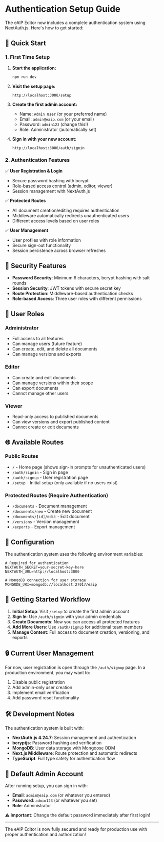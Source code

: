 # Authentication Setup Guide

The eAIP Editor now includes a complete authentication system using NextAuth.js. Here's how to get started:

## 🚀 Quick Start

### 1. First Time Setup

1. **Start the application:**
   ```bash
   npm run dev
   ```

2. **Visit the setup page:**
   ```
   http://localhost:3000/setup
   ```

3. **Create the first admin account:**
   - Name: `Admin User` (or your preferred name)
   - Email: `admin@eaip.com` (or your email)
   - Password: `admin123` (change this!)
   - Role: Administrator (automatically set)

4. **Sign in with your new account:**
   ```
   http://localhost:3000/auth/signin
   ```

### 2. Authentication Features

✅ **User Registration & Login**
- Secure password hashing with bcrypt
- Role-based access control (admin, editor, viewer)
- Session management with NextAuth.js

✅ **Protected Routes**
- All document creation/editing requires authentication
- Middleware automatically redirects unauthenticated users
- Different access levels based on user roles

✅ **User Management**
- User profiles with role information
- Secure sign-out functionality
- Session persistence across browser refreshes

## 🔐 Security Features

- **Password Security**: Minimum 6 characters, bcrypt hashing with salt rounds
- **Session Security**: JWT tokens with secure secret key
- **Route Protection**: Middleware-based authentication checks
- **Role-based Access**: Three user roles with different permissions

## 👥 User Roles

### Administrator
- Full access to all features
- Can manage users (future feature)
- Can create, edit, and delete all documents
- Can manage versions and exports

### Editor
- Can create and edit documents
- Can manage versions within their scope
- Can export documents
- Cannot manage other users

### Viewer
- Read-only access to published documents
- Can view versions and export published content
- Cannot create or edit documents

## 🌐 Available Routes

### Public Routes
- `/` - Home page (shows sign-in prompts for unauthenticated users)
- `/auth/signin` - Sign in page
- `/auth/signup` - User registration page
- `/setup` - Initial setup (only available if no users exist)

### Protected Routes (Require Authentication)
- `/documents` - Document management
- `/documents/new` - Create new document
- `/documents/[id]/edit` - Edit document
- `/versions` - Version management
- `/exports` - Export management

## 🔧 Configuration

The authentication system uses the following environment variables:

```env
# Required for authentication
NEXTAUTH_SECRET=your-secret-key-here
NEXTAUTH_URL=http://localhost:3000

# MongoDB connection for user storage
MONGODB_URI=mongodb://localhost:27017/eaip
```

## 🚀 Getting Started Workflow

1. **Initial Setup**: Visit `/setup` to create the first admin account
2. **Sign In**: Use `/auth/signin` with your admin credentials
3. **Create Documents**: Now you can access all protected features
4. **Add More Users**: Use `/auth/signup` for additional team members
5. **Manage Content**: Full access to document creation, versioning, and exports

## 🔒 Current User Management

For now, user registration is open through the `/auth/signup` page. In a production environment, you may want to:

1. Disable public registration
2. Add admin-only user creation
3. Implement email verification
4. Add password reset functionality

## 🛠️ Development Notes

The authentication system is built with:
- **NextAuth.js 4.24.7**: Session management and authentication
- **bcryptjs**: Password hashing and verification
- **MongoDB**: User data storage with Mongoose ODM
- **Next.js Middleware**: Route protection and automatic redirects
- **TypeScript**: Full type safety for authentication flow

## 🔐 Default Admin Account

After running setup, you can sign in with:
- **Email**: `admin@eaip.com` (or whatever you entered)
- **Password**: `admin123` (or whatever you set)
- **Role**: Administrator

**⚠️ Important**: Change the default password immediately after first login!

---

The eAIP Editor is now fully secured and ready for production use with proper authentication and authorization!